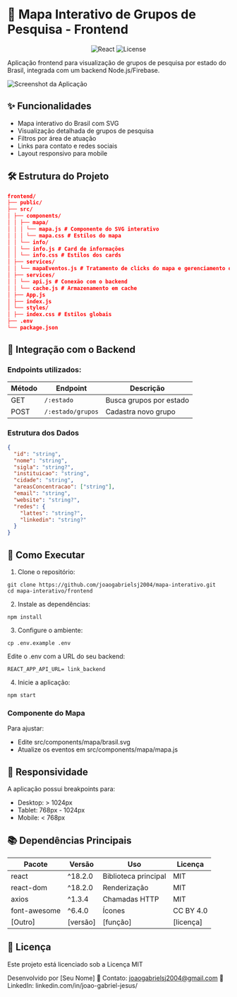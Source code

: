 # 📍 Mapa Interativo de Grupos de Pesquisa - Frontend

<div align="center">
  <img src="https://img.shields.io/badge/react-18.2.0-blue" alt="React">
  <img src="https://img.shields.io/badge/license-MIT-green" alt="License">
</div>

Aplicação frontend para visualização de grupos de pesquisa por estado do Brasil, integrada com um backend Node.js/Firebase.

![Screenshot da Aplicação](https://screenshot.png) <!-- Substitua por uma imagem real -->

## ✨ Funcionalidades
- Mapa interativo do Brasil com SVG
- Visualização detalhada de grupos de pesquisa
- Filtros por área de atuação
- Links para contato e redes sociais
- Layout responsivo para mobile

## 🛠 Estrutura do Projeto

```json
frontend/
├── public/
├── src/
│ ├── components/
│ │ ├── mapa/
│ │ │ └── mapa.js # Componente do SVG interativo
│ │ │ └── mapa.css # Estilos do mapa
│ │ └── info/
│ │ └── info.js # Card de informações
│ │ └── info.css # Estilos dos cards
│ ├── services/
│ │ └── mapaEventos.js # Tratamento de clicks do mapa e gerenciamento de informações
│ ├── services/
│ │ └── api.js # Conexão com o backend
│ │ └── cache.js # Armazenamento em cache
│ ├── App.js
│ ├── index.js
│ └── styles/
│ ├── index.css # Estilos globais
├── .env
└── package.json
```


## 🔌 Integração com o Backend

### Endpoints utilizados:

| Método | Endpoint           | Descrição               |
|--------|--------------------|-------------------------|
| GET    | `/:estado`         | Busca grupos por estado |
| POST   | `/:estado/grupos`  | Cadastra novo grupo     |

### Estrutura dos Dados

```json
{
  "id": "string",
  "nome": "string",
  "sigla": "string?",
  "instituicao": "string",
  "cidade": "string",
  "areasConcentracao": ["string"],
  "email": "string",
  "website": "string?",
  "redes": {
    "lattes": "string?",
    "linkedin": "string?"
  }
}
```

## 🚀 Como Executar

1. Clone o repositório:
```
git clone https://github.com/joaogabrielsj2004/mapa-interativo.git
cd mapa-interativo/frontend
```

2. Instale as dependências:
```
npm install
```

3. Configure o ambiente:
```
cp .env.example .env
```
Edite o .env com a URL do seu backend:
```
REACT_APP_API_URL= link_backend
```

4. Inicie a aplicação:
```
npm start
```

### Componente do Mapa
Para ajustar:
- Edite src/components/mapa/brasil.svg
- Atualize os eventos em src/components/mapa/mapa.js

## 📱 Responsividade
A aplicação possui breakpoints para:
- Desktop: > 1024px
- Tablet: 768px - 1024px
- Mobile: < 768px

## 📚 Dependências Principais

| Pacote       | Versão   | Uso                   | Licença    |
|--------------|----------|-----------------------|------------|
| react        | ^18.2.0  | Biblioteca principal  | MIT        |
| react-dom    | ^18.2.0  | Renderização          | MIT        |
| axios        | ^1.3.4   | Chamadas HTTP         | MIT        |
| font-awesome | ^6.4.0   | Ícones                | CC BY 4.0  |
| [Outro]      | [versão] | [função]              | [licença]  |

## 📄 Licença
Este projeto está licenciado sob a Licença MIT

Desenvolvido por [Seu Nome]
📧 Contato: joaogabrielsj2004@gmail.com
🔗 LinkedIn: linkedin.com/in/joao-gabriel-jesus/


